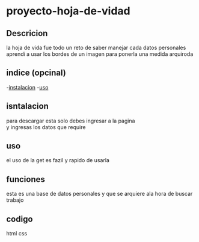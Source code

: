 # proyecto-hoja-de-vidad

  ## Descricion
  la hoja de vida fue todo un reto de saber manejar cada datos personales 
  aprendi a usar los bordes de un imagen  para ponerla una medida arquiroda 

  ## indice (opcinal)

  -[instalacion](#instalacion)
  -[uso](#uso)

## isntalacion
para descargar esta  solo debes ingresar a la pagina  
y ingresas los datos que require 

## uso
el uso de la get es fazil y rapido de usarla

## funciones 
esta es una base de datos personales y que se arquiere ala hora de buscar trabajo

## codigo 
html
css

##
